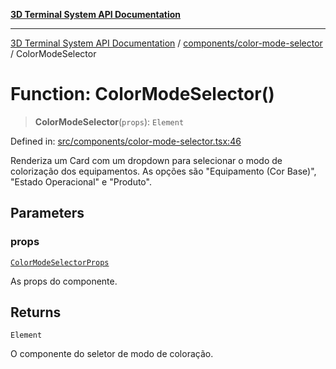 [**3D Terminal System API Documentation**](../../../README.md)

***

[3D Terminal System API Documentation](../../../README.md) / [components/color-mode-selector](../README.md) / ColorModeSelector

# Function: ColorModeSelector()

> **ColorModeSelector**(`props`): `Element`

Defined in: [src/components/color-mode-selector.tsx:46](https://github.com/Dicommunitas/ThreeJS_Terminal_3D/blob/c0b82ba8679b8f85845255448514bad599eca08d/src/components/color-mode-selector.tsx#L46)

Renderiza um Card com um dropdown para selecionar o modo de colorização dos equipamentos.
As opções são "Equipamento (Cor Base)", "Estado Operacional" e "Produto".

## Parameters

### props

[`ColorModeSelectorProps`](../interfaces/ColorModeSelectorProps.md)

As props do componente.

## Returns

`Element`

O componente do seletor de modo de coloração.
